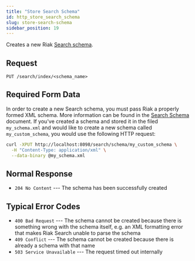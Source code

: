 ```yaml
---
title: "Store Search Schema"
id: http_store_search_schema
slug: store-search-schema
sidebar_position: 19
---
```


Creates a new Riak [Search schema](../../../developing/usage/search-schemas.md).

## Request

    PUT /search/index/<schema_name>

## Required Form Data

In order to create a new Search schema, you must pass Riak a properly
formed XML schema. More information can be found in the [Search Schema](../../../developing/usage/search-schemas.md) document. If you've created a schema and stored it in the filed
`my_schema.xml` and would like to create a new schema called
`my_custom_schema`, you would use the following HTTP request:

```bash
curl -XPUT http://localhost:8098/search/schema/my_custom_schema \
  -H "Content-Type: application/xml" \
  --data-binary @my_schema.xml
```

## Normal Response

* `204 No Content` --- The schema has been successfully created

## Typical Error Codes

* `400 Bad Request` --- The schema cannot be created because there is
    something wrong with the schema itself, e.g. an XML formatting error
    that makes Riak Search unable to parse the schema
* `409 Conflict` --- The schema cannot be created because there is
    already a schema with that name
* `503 Service Unavailable` --- The request timed out internally
